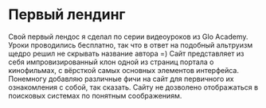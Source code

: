 # Первый лендинг

Свой первый лендос я сделал по серии видеоуроков из Glo Academy. Уроки проводились бесплатно, так что в ответ на подобный альтруизм щедро решил не скрывать название автора =) 
Сайт представляет из себя импровизированный клон одной из страниц портала о кинофильмах, с вёрсткой самых основных элементов интерфейса.
Понемногу добавляю различные фичи на сайт для первичного их ознакомления с собой, так сказать.
Сайту не дозволено отображаться в поисковых системах по понятным соображениям.
